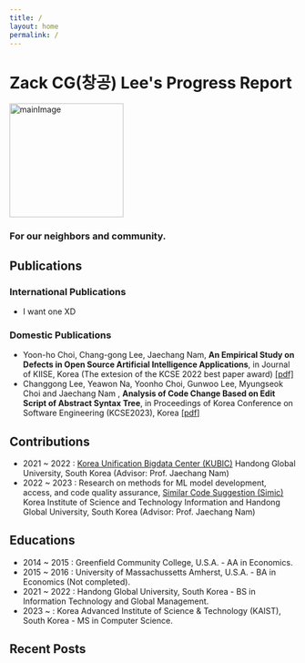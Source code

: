 ```yaml
---
title: /
layout: home
permalink: /
---
```


# Zack CG(창공) Lee's Progress Report

<img src="{{site.url}}/assets/images/YCZM.gif" width="200px" height="200px" alt="mainImage">

### For our neighbors and community.

## Publications

### International Publications
- I want one XD

### Domestic Publications
- Yoon-ho Choi, Chang-gong Lee, Jaechang Nam, <strong>An Empirical Study on Defects in Open Source Artificial Intelligence Applications</strong>, in Journal of KIISE, Korea (The extesion of the KCSE 2022 best paper award) [[pdf]](https://drive.google.com/file/u/2/d/1JxLtQitmTOnQ80IYzNSTeORfbZz1MppB/view?usp=share_link")
- Changgong Lee, Yeawon Na, Yoonho Choi, Gunwoo Lee, Myungseok Choi and Jaechang Nam
, <strong>Analysis of Code Change Based on Edit Script of Abstract Syntax Tree</strong>, in Proceedings of Korea Conference on Software Engineering (KCSE2023), Korea [[pdf]]((https://drive.google.com/file/d/186PvZqiqe50WJ5rN-8ITsC4TIGz_Ivrq/view?usp=share_link))

## Contributions
- 2021 ~ 2022 : [Korea Unification Bigdata Center (KUBIC)](https://kubic.handong.edu/) Handong Global University, South Korea (Advisor: Prof. Jaechang Nam)
- 2022 ~ 2023 : Research on methods for ML model development, access, and code quality assurance, [Similar Code Suggestion (Simic)](https://github.com/ISEL-HGU/simic) Korea Institute of Science and Technology Information and Handong Global University, South Korea (Advisor: Prof. Jaechang Nam)

## Educations

- 2014 ~ 2015 : Greenfield Community College, U.S.A. - AA in Economics.
- 2015 ~ 2016 : University of Massachussetts Amherst, U.S.A. - BA in Economics (Not completed).
- 2021 ~ 2022 : Handong Global University, South Korea - BS in Information Technology and Global Management.
- 2023 ~      : Korea Advanced Institute of Science & Technology (KAIST), South Korea - MS in Computer Science.

## Recent Posts
